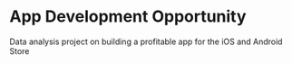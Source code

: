 # App Development Opportunity
Data analysis project on building a profitable app for the iOS and Android Store
